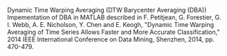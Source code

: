 Dynamic Time Warping Averaging (DTW Barycenter Averaging (DBA)) Impementation of DBA in MATLAB described in F. Petitjean, G. Forestier, G. I. Webb, A. E. Nicholson, Y. Chen and E. Keogh, "Dynamic Time Warping Averaging of Time Series Allows Faster and More Accurate Classification," 2014 IEEE International Conference on Data Mining, Shenzhen, 2014, pp. 470-479.

